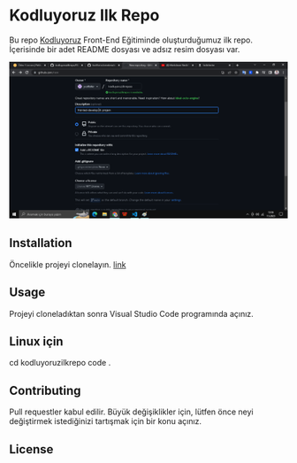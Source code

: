 # Kodluyoruz Ilk Repo

Bu repo [Kodluyoruz](https://kodluyoruz.org/) Front-End Eğitiminde oluşturduğumuz ilk repo. İçerisinde bir adet README dosyası ve adsız resim dosyası var.

![resim](https://raw.githubusercontent.com/ycelteke/kodluyoruzilkrepo/main/Ads%C4%B1z.png)

## Installation

Öncelikle projeyi clonelayın.
[link](https://github.com/ycelteke/kodluyoruzilkrepo.git)

## Usage

Projeyi cloneladıktan sonra Visual Studio Code programında açınız.

## Linux için

cd kodluyoruzilkrepo
code .

## Contributing

Pull requestler kabul edilir. Büyük değişiklikler için, lütfen önce neyi değiştirmek istediğinizi tartışmak için bir konu açınız.

## License
